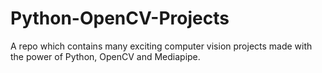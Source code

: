 # Python-OpenCV-Projects
A repo which contains many exciting computer vision projects made with the power of Python, OpenCV and Mediapipe.
